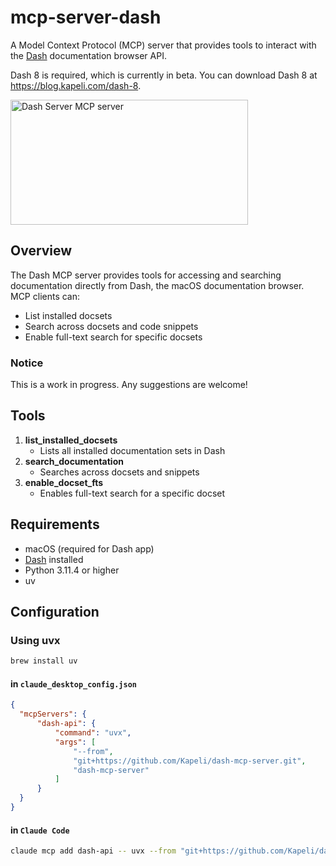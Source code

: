 # mcp-server-dash

A Model Context Protocol (MCP) server that provides tools to interact with the [Dash](https://kapeli.com/dash) documentation browser API.

Dash 8 is required, which is currently in beta. You can download Dash 8 at https://blog.kapeli.com/dash-8.

<a href="https://glama.ai/mcp/servers/@Kapeli/dash-mcp-server">
  <img width="380" height="200" src="https://glama.ai/mcp/servers/@Kapeli/dash-mcp-server/badge" alt="Dash Server MCP server" />
</a>

## Overview

The Dash MCP server provides tools for accessing and searching documentation directly from Dash, the macOS documentation browser. MCP clients can:

- List installed docsets
- Search across docsets and code snippets
- Enable full-text search for specific docsets

### Notice

This is a work in progress. Any suggestions are welcome!

## Tools

1. **list_installed_docsets**
   - Lists all installed documentation sets in Dash
2. **search_documentation**
   - Searches across docsets and snippets
3. **enable_docset_fts**
   - Enables full-text search for a specific docset

## Requirements

- macOS (required for Dash app)
- [Dash](https://kapeli.com/dash) installed
- Python 3.11.4 or higher
- uv

## Configuration

### Using uvx

```bash
brew install uv
```

#### in `claude_desktop_config.json`

```json
{
  "mcpServers": {
      "dash-api": {
          "command": "uvx",
          "args": [
              "--from",
              "git+https://github.com/Kapeli/dash-mcp-server.git",
              "dash-mcp-server"
          ]
      }
  }
}
```

#### in `Claude Code`

```bash
claude mcp add dash-api -- uvx --from "git+https://github.com/Kapeli/dash-mcp-server.git" "dash-mcp-server"
```
